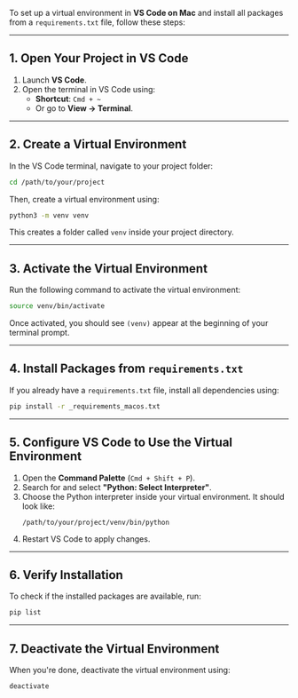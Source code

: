 To set up a virtual environment in **VS Code on Mac** and install all packages from a `requirements.txt` file, follow these steps:

---

## **1. Open Your Project in VS Code**
1. Launch **VS Code**.
2. Open the terminal in VS Code using:
   - **Shortcut**: `Cmd + ~`
   - Or go to **View → Terminal**.

---

## **2. Create a Virtual Environment**
In the VS Code terminal, navigate to your project folder:
```bash
cd /path/to/your/project
```
Then, create a virtual environment using:
```bash
python3 -m venv venv
```
This creates a folder called `venv` inside your project directory.

---

## **3. Activate the Virtual Environment**
Run the following command to activate the virtual environment:
```bash
source venv/bin/activate
```
Once activated, you should see `(venv)` appear at the beginning of your terminal prompt.

---

## **4. Install Packages from `requirements.txt`**
If you already have a `requirements.txt` file, install all dependencies using:
```bash
pip install -r _requirements_macos.txt
```

---

## **5. Configure VS Code to Use the Virtual Environment**
1. Open the **Command Palette** (`Cmd + Shift + P`).
2. Search for and select **"Python: Select Interpreter"**.
3. Choose the Python interpreter inside your virtual environment. It should look like:
   ```
   /path/to/your/project/venv/bin/python
   ```
4. Restart VS Code to apply changes.

---

## **6. Verify Installation**
To check if the installed packages are available, run:
```bash
pip list
```

---

## **7. Deactivate the Virtual Environment**
When you're done, deactivate the virtual environment using:
```bash
deactivate
```
